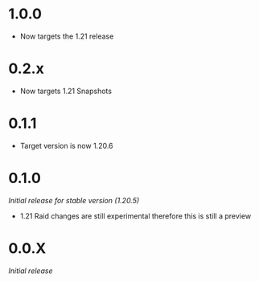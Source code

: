 # 1.0.0
* Now targets the 1.21 release

# 0.2.x
* Now targets 1.21 Snapshots

# 0.1.1
* Target version is now 1.20.6

# 0.1.0
_Initial release for stable version (1.20.5)_
* 1.21 Raid changes are still experimental therefore this is still a preview

# 0.0.X
_Initial release_
